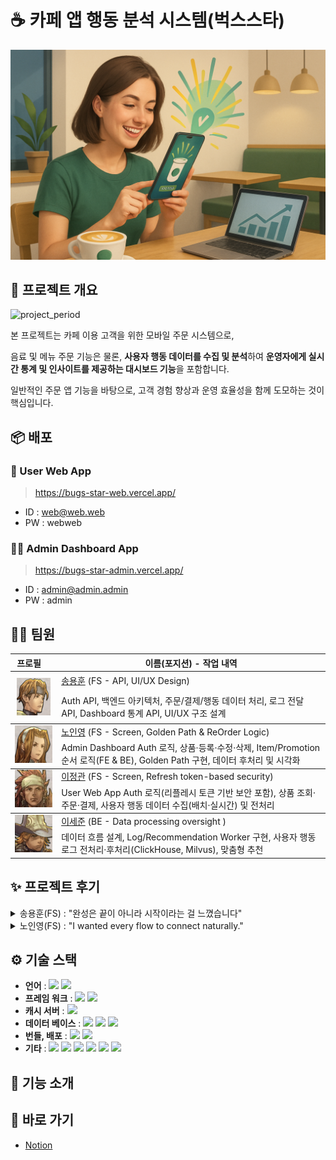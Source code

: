 # ☕️ 카페 앱 행동 분석 시스템(벅스스타)

<div align="center">
<img src="https://github.com/Bucks-Star/.github/blob/main/profile/profileimgs/image.png" alt="메인" width="800" />
</div>

## 📝 프로젝트 개요
![project_period](https://img.shields.io/badge/Project%20Period-2025--08--04%20~%202025--09--20-024d28)<br>

본 프로젝트는 카페 이용 고객을 위한 모바일 주문 시스템으로, 

음료 및 메뉴 주문 기능은 물론, **사용자 행동 데이터를 수집 및 분석**하여 **운영자에게 실시간 통계 및 인사이트를 제공하는 대시보드 기능**을 포함합니다. 

일반적인 주문 앱 기능을 바탕으로, 고객 경험 향상과 운영 효율성을 함께 도모하는 것이 핵심입니다.

## 📦 배포

### 📱 User Web App
> https://bugs-star-web.vercel.app/
  - ID : web@web.web
  - PW : webweb

### 👩‍💻 Admin Dashboard App
> https://bugs-star-admin.vercel.app/
  - ID : admin@admin.admin
  - PW : admin

## 💁🏻 팀원
<table>
  <thead>
    <tr>
      <th style="white-space: nowrap;">프로필&nbsp;&nbsp;&nbsp;&nbsp;</th>
      <th>이름(포지션) - 작업 내역</th>
    </tr>
  </thead>
  <tbody>
    <tr>
        <td rowspan="2" style="vertical-align: top; padding: 10px;">
        <img src="https://github.com/fantasy-shop/.github/blob/main/profile/project_info/pic1.png?raw=true" alt="송용훈" style="min-width: 50px; width:60px; height: 60px;" />
      </td>
      <td><a href="https://github.com/yonghun16">송용훈</a> (FS - API, UI/UX Design)</td>
    </tr>
     <tr>
      <td colspan="2">Auth API, 백엔드 아키텍처, 주문/결제/행동 데이터 처리, 로그 전달 API, Dashboard 통계 API, UI/UX 구조 설계</td>
    </tr>
  </tbody>
  <tbody>
    <tr>
      <td rowspan="2" style="vertical-align: top; min-width: 50px;">
        <img src="https://github.com/fantasy-shop/.github/blob/main/profile/project_info/pic4.png?raw=true" alt="노인영" style="min-width: 50px; width:60px; height: 60px;" />
      </td>
      <td><a href="https://github.com/ines2131/">노인영</a> (FS - Screen, Golden Path & ReOrder Logic)</td>
    </tr>
     <tr>
       <td colspan="2">Admin Dashboard Auth 로직, 상품·등록·수정·삭제, Item/Promotion 순서 로직(FE & BE), Golden Path 구현, 데이터 후처리 및 시각화
</td>
     </tr>
    </tr>
  </tbody>
  <tbody>
    <tr>
      <td rowspan="2" style="vertical-align: top; min-width: 50px;">
        <img src="https://github.com/fantasy-shop/.github/blob/main/profile/project_info/pic3.png?raw=true" alt="이정관" style="min-width: 50px; width:60px; height: 60px;" />
      </td>
      <td><a href="https://github.com/LEEJUNGKWAN1">이정관</a> (FS - Screen, Refresh token-based security)</td>
    </tr>
      <tr>
        <td colspan="2">User Web App Auth 로직(리플레시 토큰 기반 보안 포함), 상품 조회·주문·결제, 사용자 행동 데이터 수집(배치·실시간) 및 전처리</td>
      </tr>
    </tr>
  </tbody>
  <tbody>
    <tr>
      <td rowspan="2" style="vertical-align: top; min-width: 50px;">
        <img src="https://github.com/fantasy-shop/.github/blob/main/profile/project_info/pic5.png?raw=true" alt="이세준" style="min-width: 50px; width:60px; height: 60px;" />
      </td>
      <td><a href="https://github.com/hello22433/">이세준</a> (BE - Data processing oversight )</td>
    </tr>
      <tr>
        <td colspan="2">데이터 흐름 설계, Log/Recommendation Worker 구현, 사용자 행동 로그 전처리·후처리(ClickHouse, Milvus), 맞춤형 추천</td>
      </tr>
    </tr>
  </tbody>
</table>

<!--

- **송용훈(FS)** : API Server
  - 웹 및 Admin용 인증(Auth) API 설계 및 구현
  - 백엔드 아키텍처 전반을 설계하고, 데이터 흐름과 API 안정성을 최적화
  - 주문, 결제, 사용자 행동 데이터 처리 등 핵심 비즈니스 로직과 API 개발
  - 수집된 사용자 행동 로그 데이터를 Worker로 전달하는 Log Data Delivery API 구현
  - Admin Dashboard에서 실시간 통계 및 인사이트 제공을 위한 Dashboard Data API 설계 및 구현
- **노인영(FS)** : Admin Dashboard App
  - Admin Dashboard의 주요 화면(Items, Promotions, Events) 설계 및 프론트엔드 구현
  - CRUD 기능 전반을 프론트에서 구현하고, 사용자 인터랙션과 상태 관리를 최적화
  - Items의 순서 변경 및 Promotion 우선순위 로직을 프론트와 백엔드에서 연동하여 구현
  - 운영자가 데이터를 직관적으로 이해할 수 있도록 통계 및 데이터 시각화 구현
- **이정관(FS)** : User Web App
  - 사용자 로그인, 회원가입, 프로파일 관리 기능 설계 및 구현
  - 전체 User Web App의 UI/UX와 기능 흐름 설계, 사용자 경험 최적화
  - 상품 목록 조회, 상세 정보 확인, 주문 처리 등 주요 사용자 기능 개발
  - 사용자의 행동 데이터를 배치 및 실시간 전송을 통해 수집 Data의 소실을 최소화하여 전송하는 기능 구현
- **이세준(FS)** : Log Worker, Recommendation Worker
  - 사용자 행동 로그를 가공, 처리, 저장하여 ClickHouse, Milvus 등 전용 DB에 적재
  - 실시간 또는 배치 방식으로 로그 데이터를 처리하는 Log Worker 구현
  - 추천 시스템(Recommendation Worker) 구현, 사용자 행동 데이터 기반으로 맞춤형 추천 제공
  - 백그라운드 작업(Worker) 설계 및 최적화, 서버 부하를 고려한 안정적 데이터 처리
  - 데이터 흐름과 Worker 간 연계 로직을 설계하여 전체 시스템 효율성 향상
-->

## ✨ 프로젝트 후기
<details>
  <summary>송용훈(FS) : "완성은 끝이 아니라 시작이라는 걸 느꼈습니다" </summary>
  <table>
  <tr>
    <td align="center" style="padding-right: 20px;">
      <img src="https://github.com/yonghun16/yonghun16/blob/main/images/profile.jpeg?raw=true" width="150" alt="대표 이미지" />
    </td>
    <td>
      <p>
        프로젝트를 끝내고 나니, 코드와 기능이 완성된 기쁨보다 아직 배우고 성장할 게 많다는 생각이 더 크게 다가왔습니다.<br />
        하나를 완성할 때마다 새로운 궁금증과 도전이 생기고, 그 과정에서 배움은 끝나지 않는다는 걸 깨달았습니다.<br /><br />
        이번 경험을 통해, 완성은 단지 다음 시작을 위한 발판이라는 걸 몸소 느낄 수 있었습니다.
      </p>
    </td>
  </tr>
</table>
</details>
<details>
  <summary>노인영(FS) : "I wanted every flow to connect naturally." </summary>
  <table>
  <tr>
    <td align="center" style="padding-right: 20px;">
      <img src="https://github.com/yonghun16/yonghun16/blob/main/images/profile.jpeg?raw=true" width="150" alt="대표 이미지" />
    </td>
    <td>
      <p>
        While developing the Admin Dashboard, I focused not just on building simple CRUD interfaces, but on crafting a “Golden Path” where the user’s flow remains uninterrupted. <br /><br />
        I connected product and promotion management logic seamlessly across both frontend and backend, implementing authentication and data visualization to create a structure that administrators can intuitively understand and operate. <br />
        Throughout the process, I realized that what truly matters is not just how well something works, but how well it is experienced. <br /><br />
        This project became a turning point for me — a reminder to always seek the right balance between functionality and user experience.
      </p>
    </td>
  </tr>
</table>
</details>




## ⚙️ 기술 스택
- **언어** : <!-- TypeScript --><a href="https://www.typescriptlang.org"><img src="https://img.shields.io/badge/TypeScript-3178C6?style=flat&logo=TypeScript&logoColor=white" /></a> <!-- JavaScript --><a href="https://www.ecma-international.org/"><img src="https://img.shields.io/badge/JavaScript-F7DF1E?style=flat&logo=JavaScript&logoColor=white" /></a>
- **프레임 워크** : <!-- Next.js --><a href="https://nextjs.org"><img src="https://img.shields.io/badge/Next.js-000000?style=flat&logo=Next.js&logoColor=white" /></a> <!-- Express.js --><a href="https://expressjs.com/"><img src="https://img.shields.io/badge/Express-000000?style=flat&logo=Express&logoColor=white" /></a>
- **캐시 서버** : <!-- Redis --><a href="https://redis.io"><img src="https://img.shields.io/badge/Redis-FF4438?style=flat&logo=Redis&logoColor=white" /></a>
- **데이터 베이스** : <!-- MongoDB --><a href="https://www.mongodb.com/"><img src="https://img.shields.io/badge/MongoDB-47A248?style=flat&logo=MongoDB&logoColor=white" /></a> <!-- ClickHouse --><a href="https://clickhouse.com/"><img src="https://img.shields.io/badge/ClickHouse-FFCC01?style=flat&logo=ClickHouse&logoColor=white" /></a> <!-- milvus --><a href="https://milvus.io/ko"><img src="https://img.shields.io/badge/Milvus-00A1EA?style=flat&logo=Milvus&logoColor=white" /></a>
- **번들, 배포** : <!-- Turborepo --><a href="https://turborepo.com/"><img src="https://img.shields.io/badge/Turborepo-FF1E56?style=flat&logo=Turborepo&logoColor=white" /></a> <!-- OCI --><a href="https://www.oracle.com/cloud/"><img src="https://img.shields.io/badge/OCI-F80000?style=flat&logo=Oracle&logoColor=white" /></a> 
- **기타** : <!-- mongoose --><a href="https://mongoosejs.com/"><img src="https://img.shields.io/badge/Mongoose-880000?style=flat&logo=Mongoose&logoColor=white" /></a> <!-- Zustand --><a href="https://zustand-demo.pmnd.rs/"><img src="https://img.shields.io/badge/Zustand-FF9551?style=flat&logo=Zustand&logoColor=white" /></a> <!-- React Router --><a href="https://reactrouter.com"><img src="https://img.shields.io/badge/React_Router-CA4245?style=flat&logo=React%20router&logoColor=white" /></a> <!-- React Query --><a href="https://tanstack.com/query/latest"><img src="https://img.shields.io/badge/React_Query-FF4154?style=flat&logo=React%20query&logoColor=white" /></a> <!-- React Hook Form --><a href="https://react-hook-form.com"><img src="https://img.shields.io/badge/React_Hook_Form-EC5990?style=flat&logo=React%20hook%20form&logoColor=white" /></a> <!-- Tailwind CSS --><a href="https://tailwindcss.com"><img src="https://img.shields.io/badge/Tailwind-06B6D4?style=flat&logo=tailwindcss&logoColor=white" /></a>


## 🧩 기능 소개

## 🔗 바로 가기
- [Notion](https://www.notion.so/2454a00d5d0580b3a9fbedf3a4cf9085)
